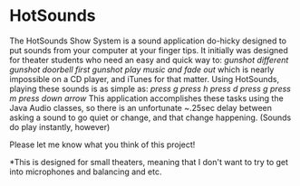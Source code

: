 HotSounds
=========
The HotSounds Show System is a sound application do-hicky designed to put sounds from your computer at your finger tips. It initially was designed for theater students who need an easy and quick way to:
  *gunshot*
  *different gunshot*
  *doorbell*
  *first gunshot*
  *play music and fade out*
which is nearly impossible on a CD player, and iTunes for that matter. Using HotSounds, playing these sounds is as simple as:
  *press g*
  *press h*
  *press d*
  *press g*
  *press m*
  <wait for a little while until you want the fade out to start>
  *press down arrow*
This application accomplishes these tasks using the Java Audio classes, so there is an unfortunate ~.25sec delay between asking a sound to go quiet or change, and that change happening. (Sounds do play instantly, however)

Please let me know what you think of this project!

*This is designed for small theaters, meaning that I don't want to try to get into microphones and balancing and etc.
